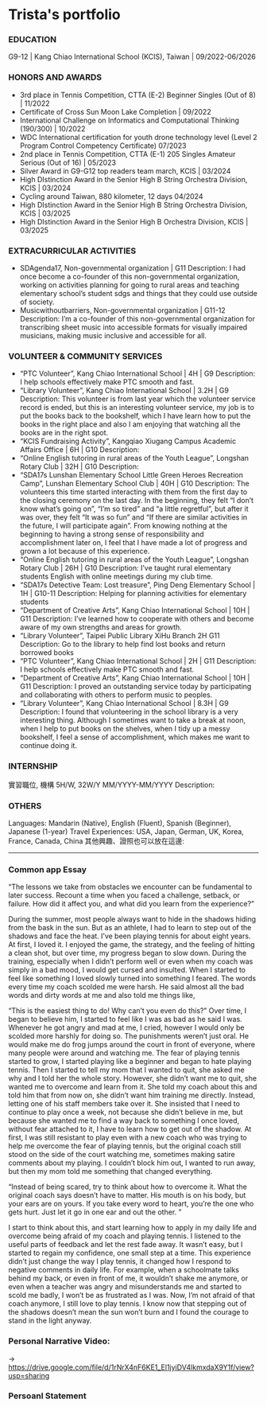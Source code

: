 # Trista's portfolio

### EDUCATION
G9-12 | Kang Chiao International School (KCIS), Taiwan 	|    09/2022-06/2026

### HONORS AND AWARDS
- 3rd place in Tennis Competition, CTTA (E-2) Beginner Singles (Out of 8)	|    11/2022
- Certificate of Cross Sun Moon Lake Completion	    |    09/2022
- International Challenge on Informatics and Computational Thinking (190/300)	|    10/2022
- WDC International certification for youth drone technology level (Level 2 Program Control Competency Certificate)	07/2023
- 2nd place in Tennis Competition, CTTA (E-1) 205 Singles Amateur Serious (Out of 16)	|    05/2023
- Silver Award in G9-G12 top readers team march, KCIS	|    03/2024
- High DIstinction Award in the Senior High B String Orchestra Division, KCIS	|    03/2024
- Cycling around Taiwan, 880 kilometer, 12 days	04/2024
- High DIstinction Award in the Senior High B String Orchestra Division, KCIS	|    03/2025
- High DIstinction Award in the Senior High B Orchestra Division, KCIS	|    03/2025

### EXTRACURRICULAR ACTIVITIES
- SDAgenda17, Non-governmental organization	    |	G11
    Description: I had once become a co-founder of this non-governmental organization, working on activities planning for going to rural areas and teaching elementary school’s student sdgs and things that they could use outside of society.
- Musicwithoutbarriers, Non-governmental organization	| 	G11-12
    Description: I’m a co-founder of this non-governmental organization for transcribing sheet music into accessible formats for visually impaired musicians, making music inclusive and accessible for all.

### VOLUNTEER & COMMUNITY SERVICES
- “PTC Volunteer”, Kang Chiao International School	 	|    4H 	|    G9
    Description: I help schools effectively make PTC smooth and fast.
- “Library Volunteer”, Kang Chiao International School	|    3.2H 	|    G9
    Description: This volunteer is from last year which the volunteer service record is ended, but this is an interesting volunteer service, my job is to put the books back to the bookshelf, which I have learn how to put the books in the right place and also I am enjoying that watching all the books are in the right spot.
- “KCIS Fundraising Activity”, Kangqiao Xiugang Campus Academic Affairs Office	    |    6H 	|    G10
    Description: 
- “Online English tutoring in rural areas of the Youth League”, Longshan Rotary Club 	|    32H 	|    G10
    Description: 
- “SDA17s Lunshan Elementary School Little Green Heroes Recreation Camp”, Lunshan Elementary School Club 	|    40H 	|    G10
    Description: The volunteers this time started interacting with them from the first day to the closing ceremony on the last day. In the beginning, they felt “I don’t know what’s going on”, “I’m so tired” and “a little regretful”, but after it was over, they felt “It was so fun” and “If there are similar activities in the future, I will participate again”. From knowing nothing at the beginning to having a strong sense of responsibility and accomplishment later on, I feel that I have made a lot of progress and grown a lot because of this experience.
- “Online English tutoring in rural areas of the Youth League”, Longshan Rotary Club 	|    26H 	|    G10
    Description: I’ve taught rural elementary students English with online meetings during my club time.
- “SDA17s Detective Team: Lost treasure”, Ping Deng Elementary School	|    1H    | 	G10-11
    Description: Helping for planning activities for elementary students
- “Department of Creative Arts”, Kang Chiao International School	|    10H    | 	G11
    Description: I’ve learned how to cooperate with others and become aware of my own strengths and areas for growth.
- “Library Volunteer”, Taipei Public Library XiHu Branch	2H 	G11
    Description: Go to the library to help find lost books and return borrowed books
- “PTC Volunteer”, Kang Chiao International School	 	|    2H    |	G11
    Description: I help schools effectively make PTC smooth and fast.
- “Department of Creative Arts”, Kang Chiao International School	|    10H    | 	G11
    Description: I proved an outstanding service today by participating and collaborating with others to perform music to peoples.
- “Library Volunteer”, Kang Chiao International School	|    8.3H 	|    G9
    Description: I found that volunteering in the school library is a very interesting thing. Although I sometimes want to take a break at noon, when I help to put books on the shelves, when I tidy up a messy bookshelf, I feel a sense of accomplishment, which makes me want to continue doing it.

### INTERNSHIP
實習職位, 機構	5H/W, 32W/Y 	MM/YYYY-MM/YYYY
Description: 

### OTHERS
Languages: 	Mandarin (Native), English (Fluent), Spanish (Beginner), Japanese (1-year)
Travel Experiences:	USA, Japan, German, UK, Korea, France, Canada, China
其他興趣、證照也可以放在這邊: 

---

### Common app Essay
“The lessons we take from obstacles we encounter can be fundamental to later success. Recount a time when you faced a challenge, setback, or failure. How did it affect you, and what did you learn from the experience?”
    
During the summer, most people always want to hide in the shadows hiding from the bask in the sun. But as an athlete, I had to learn to step out of the shadows and face the heat. I’ve been playing tennis for about eight years. At first, I loved it. I enjoyed the game, the strategy, and the feeling of hitting a clean shot, but over time, my progress began to slow down. During the training, especially when I didn’t perform well or even when my coach was simply in a bad mood, I would get cursed and insulted. When I started to feel like something I loved slowly turned into something I feared. The words every time my coach scolded me were harsh. He said almost all the bad words and dirty words at me and also told me things like,
    
“This is the easiest thing to do! Why can’t you even do this?” Over time, I began to believe him, I started to feel like I was as bad as he said I was. Whenever he got angry and mad at me, I cried, however I would only be scolded more harshly for doing so. The punishments weren’t just oral. He would make me do frog jumps around the court in front of everyone, where many people were around and watching me. The fear of playing tennis started to grow, I started playing like a beginner and began to hate playing tennis. Then I started to tell my mom that I wanted to quit, she asked me why and I told her the whole story. However, she didn’t want me to quit, she wanted me to overcome and learn from it. She told my
coach about this and told him that from now on, she didn’t want him training me directly. Instead, letting one of his staff members take over it. She insisted that I need to continue to play once a week, not because she didn’t believe in me, but because she wanted me to find a way back to something I once loved, without fear attached to it, I have to learn how to get out of the shadow. At first, I was still resistant to play even with a new coach who was trying to help me overcome the fear of playing tennis, but the original coach still stood on the side of the court watching me, sometimes making satire comments about my playing. I couldn’t block him out, I wanted to run away, but then my mom told me something that
changed everything.

“Instead of being scared, try to think about how to overcome it. What the original coach says doesn’t have to matter. His mouth is on his body, but your ears are on yours. If you take every word to heart, you’re the one who gets hurt. Just let it go in one ear and out the other. ”

I start to think about this, and start learning how to apply in my daily life and overcome being afraid of my coach and playing tennis. I listened to the useful parts of feedback and let the rest fade away. It wasn’t easy, but I started to regain my confidence, one small step at a time. This experience didn’t just change the way I play tennis, it changed how I respond to negative comments in daily life. For example, when a schoolmate talks behind my back, or even in front of me, it wouldn’t shake me anymore, or even when a teacher was angry and misunderstands me and started to scold me badly, I won’t be as frustrated as I was. Now, I’m not afraid of that coach anymore, I still love to play tennis. I know now that stepping out of the shadows doesn’t mean the sun won’t burn and I found the courage to stand in the light anyway.

### Personal Narrative Video: 
-> https://drive.google.com/file/d/1rNrX4nF6KE1_El1jyiDV4lkmxdaX9Y1f/view?usp=sharing

### Persoanl Statement

